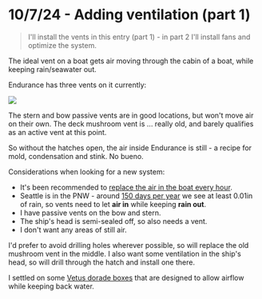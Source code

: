 # 10/7/24 - Adding ventilation (part 1)

> I'll install the vents in this entry (part 1) - in part 2 I'll install fans and optimize the system.

The ideal vent on a boat gets air moving through the cabin of a boat, while keeping rain/seawater out. 

Endurance has three vents on it currently:

![](images/vents.png)

The stern and bow passive vents are in good locations, but won't move air on their own. The deck mushroom vent is ... really old, and barely qualifies as an active vent at this point. 

So without the hatches open, the air inside Endurance is still - a recipe for mold, condensation and stink. No bueno.

Considerations when looking for a new system:
- It's been recommended to [replace the air in the boat every hour](https://www.boatus.com/expert-advice/expert-advice-archive/2023/april/how-to-improve-ventilation-on-any-boat). 
- Seattle is in the PNW - around [150 days per year](https://en.wikipedia.org/wiki/Seattle) we see at least 0.01in of rain, so vents need to let **air in** while keeping **rain out**.
- I have passive vents on the bow and stern.
- The ship's head is semi-sealed off, so also needs a vent.
- I don't want any areas of still air. 

I'd prefer to avoid drilling holes wherever possible, so will replace the old mushroom vent in the middle. I also want some ventilation in the ship's head, so will drill through the hatch and install one there. 

I settled on some [Vetus dorade boxes](https://www.fisheriessupply.com/vetus-denouden-dorade-boxes) that are designed to allow airflow while keeping back water. 